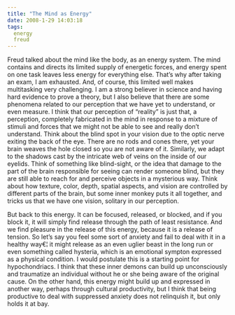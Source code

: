 ```yaml
---
title: "The Mind as Energy"
date: 2008-1-29 14:03:18
tags:
  energy
  freud
---
```



Freud talked about the mind like the body, as an energy system. The mind contains and directs its limited supply of energetic forces, and energy spent on one task leaves less energy for everything else. That’s why after taking an exam, I am exhausted. And, of course, this limited well makes multitasking very challenging. I am a strong believer in science and having hard evidence to prove a theory, but I also believe that there are some phenomena related to our perception that we have yet to understand, or even measure. I think that our perception of “reality” is just that, a perception, completely fabricated in the mind in response to a mixture of stimuli and forces that we might not be able to see and really don’t understand. Think about the blind spot in your vision due to the optic nerve exiting the back of the eye. There are no rods and cones there, yet your brain weaves the hole closed so you are not aware of it. Similarly, we adapt to the shadows cast by the intricate web of veins on the inside of our eyelids. Think of something like blind-sight, or the idea that damage to the part of the brain responsible for seeing can render someone blind, but they are still able to reach for and perceive objects in a mysterious way. Think about how texture, color, depth, spatial aspects, and vision are controlled by different parts of the brain, but some inner monkey puts it all together, and tricks us that we have one vision, solitary in our perception.

But back to this energy. It can be focused, released, or blocked, and if you block it, it will simply find release through the path of least resistance. And we find pleasure in the release of this energy, because it is a release of tension. So let’s say you feel some sort of anxiety and fail to deal with it in a healthy way€¦ it might release as an even uglier beast in the long run or even something called hysteria, which is an emotional sympton expressed as a physical condition. I would postulate this is a starting point for hypochondriacs. I think that these inner demons can build up unconsciously and traumatize an individual without he or she being aware of the original cause. On the other hand, this energy might build up and expressed in another way, perhaps through cultural productivity, but I think that being productive to deal with suppressed anxiety does not relinquish it, but only holds it at bay.


